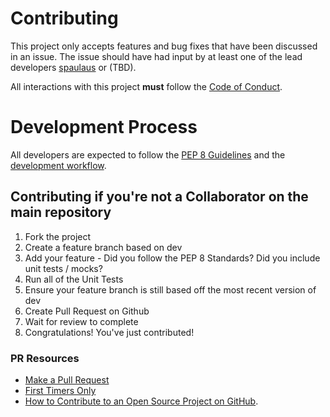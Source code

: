 # Contributing
This project only accepts features and bug fixes that have been discussed in an issue. The issue 
should have had input by at least one of the lead developers [spaulaus](https://github.com/spaulaus) 
or (TBD). 

All interactions with this project **must** follow the 
[Code of Conduct](https://github.com/spaulaus/dolosse/blob/master/.github/CODE_OF_CONDUCT.md).

# Development Process
All developers are expected to follow the 
[PEP 8 Guidelines](https://www.python.org/dev/peps/pep-0008/) and the 
[development workflow](https://github.com/spaulaus/dolosse/wiki/Development-Workflow). 

## Contributing if you're not a Collaborator on the main repository 
1. Fork the project
2. Create a feature branch based on dev
3. Add your feature - Did you follow the PEP 8 Standards? Did you include unit tests / mocks?
3. Run all of the Unit Tests
4. Ensure your feature branch is still based off the most recent version of dev
5. Create Pull Request on Github
6. Wait for review to complete
7. Congratulations! You've just contributed!

### PR Resources 
* [Make a Pull Request](http://makeapullrequest.com/)
* [First Timers Only](http://www.firsttimersonly.com/)
* [How to Contribute to an Open Source Project on GitHub](https://egghead.io/series/how-to-contribute-to-an-open-source-project-on-github).
